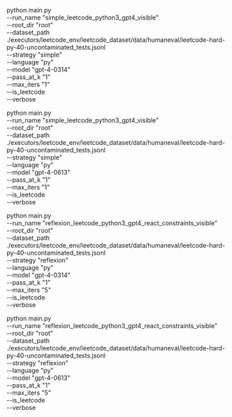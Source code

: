 python main.py \
  --run_name "simple_leetcode_python3_gpt4_visible" \
  --root_dir "root" \
  --dataset_path ./executors/leetcode_env/leetcode_dataset/data/humaneval/leetcode-hard-py-40-uncontaminated_tests.jsonl \
  --strategy "simple" \
  --language "py" \
  --model "gpt-4-0314" \
  --pass_at_k "1" \
  --max_iters "1" \
  --is_leetcode \
  --verbose

python main.py \
  --run_name "simple_leetcode_python3_gpt4_visible" \
  --root_dir "root" \
  --dataset_path ./executors/leetcode_env/leetcode_dataset/data/humaneval/leetcode-hard-py-40-uncontaminated_tests.jsonl \
  --strategy "simple" \
  --language "py" \
  --model "gpt-4-0613" \
  --pass_at_k "1" \
  --max_iters "1" \
  --is_leetcode \
  --verbose


python main.py \
  --run_name "reflexion_leetcode_python3_gpt4_react_constraints_visible" \
  --root_dir "root" \
  --dataset_path ./executors/leetcode_env/leetcode_dataset/data/humaneval/leetcode-hard-py-40-uncontaminated_tests.jsonl \
  --strategy "reflexion" \
  --language "py" \
  --model "gpt-4-0314" \
  --pass_at_k "1" \
  --max_iters "5" \
  --is_leetcode \
  --verbose

python main.py \
  --run_name "reflexion_leetcode_python3_gpt4_react_constraints_visible" \
  --root_dir "root" \
  --dataset_path ./executors/leetcode_env/leetcode_dataset/data/humaneval/leetcode-hard-py-40-uncontaminated_tests.jsonl \
  --strategy "reflexion" \
  --language "py" \
  --model "gpt-4-0613" \
  --pass_at_k "1" \
  --max_iters "5" \
  --is_leetcode \
  --verbose

